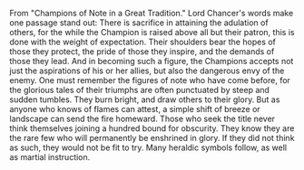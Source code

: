 From "Champions of Note in a Great Tradition." Lord Chancer's words make one passage stand out:
There is sacrifice in attaining the adulation of others, for the while the Champion is raised above all but their patron, this is done with the weight of expectation. Their shoulders bear the hopes of those they protect, the pride of those they inspire, and the demands of those they lead. And in becoming such a figure, the Champions accepts not just the aspirations of his or her allies, but also the dangerous envy of the enemy.
One must remember the figures of note who have come before, for the glorious tales of their triumphs are often punctuated by steep and sudden tumbles. They burn bright, and draw others to their glory. But as anyone who knows of flames can attest, a simple shift of breeze or landscape can send the fire homeward. Those who seek the title never think themselves joining a hundred bound for obscurity. They know they are the rare few who will permanently be enshrined in glory. If they did not think as such, they would not be fit to try.
Many heraldic symbols follow, as well as martial instruction.
